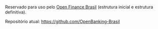Reservado para uso pelo [Open Finance Brasil](https://openfinancebrasil.org.br) (estrutura inicial e estrutura definitiva).

Repositório atual: https://github.com/OpenBanking-Brasil
